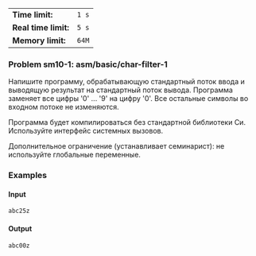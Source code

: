 |                      |       |
|----------------------|-------|
| **Time limit:**      | `1 s` |
| **Real time limit:** | `5 s` |
| **Memory limit:**    | `64M` |


### Problem sm10-1: asm/basic/char-filter-1

Напишите программу, обрабатывающую стандартный поток ввода и выводящую результат на стандартный
поток вывода. Программа заменяет все цифры '0' ... '9' на цифру '0'. Все остальные символы во
входном потоке не изменяются.

Программа будет компилироваться без стандартной библиотеки Си. Используйте интерфейс системных
вызовов.

Дополнительное ограничение (устанавливает семинарист): не используйте глобальные переменные.

### Examples

#### Input

    
    
    abc25z

#### Output

    
    
    abc00z

